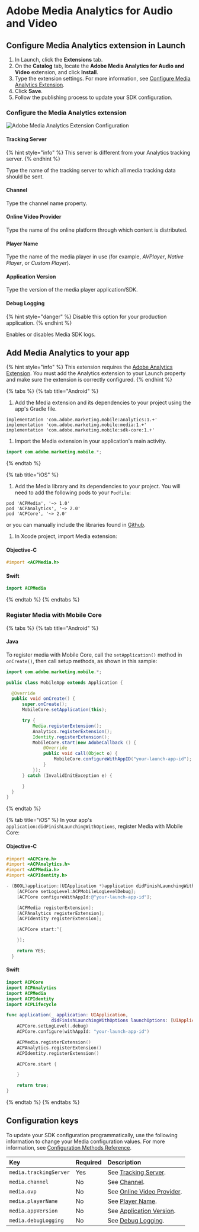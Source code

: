 # Adobe Media Analytics for Audio and Video

## Configure Media Analytics extension in Launch

1. In Launch, click the **Extensions** tab.
2. On the **Catalog** tab, locate the **Adobe Media Analytics for Audio and Video** extension, and click **Install**.
3. Type the extension settings. For more information, see [Configure Media Analytics Extension](./#configure-media-analytics-extension).
4. Click **Save**.
5. Follow the publishing process to update your SDK configuration.

### Configure the Media Analytics extension

![Adobe Media Analytics Extension Configuration](../../.gitbook/assets/ext-ma-configuration.png)

#### Tracking Server

{% hint style="info" %}
This server is different from your Analytics tracking server.
{% endhint %}

Type the name of the tracking server to which all media tracking data should be sent.

#### Channel

Type the channel name property.

#### Online Video Provider

Type the name of the online platform through which content is distributed.

#### Player Name

Type the name of the media player in use \(for example, _AVPlayer_, _Native Player_, or _Custom Player_\).

#### Application Version

Type the version of the media player application/SDK.

#### Debug Logging

{% hint style="danger" %}
Disable this option for your production application.
{% endhint %}

Enables or disables Media SDK logs. 

## Add Media Analytics to your app

{% hint style="info" %}
This extension requires the [Adobe Analytics Extension](../adobe-analytics/). You must add the Analytics extension to your Launch property and make sure the extension is correctly configured.
{% endhint %}

{% tabs %}
{% tab title="Android" %}
1. Add the Media extension and its dependencies to your project using the app's Gradle file.

```text
implementation 'com.adobe.marketing.mobile:analytics:1.+'
implementation 'com.adobe.marketing.mobile:media:1.+'
implementation 'com.adobe.marketing.mobile:sdk-core:1.+'
```

1. Import the Media extension in your application's main activity.

```java
import com.adobe.marketing.mobile.*;
```
{% endtab %}

{% tab title="iOS" %}
1. Add the Media library and its dependencies to your project. You will need to add the following pods to your `Podfile`:

```text
pod 'ACPMedia', '~> 1.0'
pod 'ACPAnalytics', '~> 2.0'
pod 'ACPCore', '~> 2.0'
```

or you can manually include the libraries found in [Github](https://github.com/Adobe-Marketing-Cloud/acp-sdks).

1. In Xcode project, import Media extension:

#### Objective-C

```objectivec
#import <ACPMedia.h>
```

#### Swift

```swift
import ACPMedia
```
{% endtab %}
{% endtabs %}

### Register Media with Mobile Core

{% tabs %}
{% tab title="Android" %}
#### Java

To register media with Mobile Core, call the `setApplication()` method in `onCreate()`, then call setup methods, as shown in this sample:

```java
import com.adobe.marketing.mobile.*;

public class MobileApp extends Application {

  @Override
  public void onCreate() {
      super.onCreate();
      MobileCore.setApplication(this);

      try {
          Media.registerExtension();
          Analytics.registerExtension();
          Identity.registerExtension();
          MobileCore.start(new AdobeCallback () {
              @Override
              public void call(Object o) {
                  MobileCore.configureWithAppID("your-launch-app-id");
              }
          });
      } catch (InvalidInitException e) {

      }
  }
}
```
{% endtab %}

{% tab title="iOS" %}
In your app's `application:didFinishLaunchingWithOptions`, register Media with Mobile Core:

#### Objective-C

```objectivec
#import <ACPCore.h>
#import <ACPAnalytics.h>
#import <ACPMedia.h>
#import <ACPIdentity.h>

- (BOOL)application:(UIApplication *)application didFinishLaunchingWithOptions:(NSDictionary *)launchOptions {
    [ACPCore setLogLevel:ACPMobileLogLevelDebug];
    [ACPCore configureWithAppId:@"your-launch-app-id"];

    [ACPMedia registerExtension];
    [ACPAnalytics registerExtension];
    [ACPIdentity registerExtension];

    [ACPCore start:^{

    }];

    return YES;
  }
```

#### Swift

```swift
import ACPCore
import ACPAnalytics
import ACPMedia
import ACPIdentity
import ACPLifecycle

func application(_ application: UIApplication, 
                 didFinishLaunchingWithOptions launchOptions: [UIApplication.LaunchOptionsKey: Any]?) -> Bool {
    ACPCore.setLogLevel(.debug)
    ACPCore.configure(withAppId: "your-launch-app-id")

    ACPMedia.registerExtension()
    ACPAnalytics.registerExtension()
    ACPIdentity.registerExtension()

    ACPCore.start {

    }

    return true;
}
```
{% endtab %}
{% endtabs %}

## Configuration keys

To update your SDK configuration programmatically, use the following information to change your Media configuration values. For more information, see [Configuration Methods Reference](../mobile-core/configuration-reference/#update-configuration).

| Key | Required | Description |
| :--- | :--- | :--- |
| `media.trackingServer` | Yes | See [Tracking Server](./#tracking-server). |
| `media.channel` | No | See [Channel](./#channel). |
| `media.ovp` | No | See [Online Video Provider](./#online-video-provider). |
| `media.playerName` | No | See [Player Name](./#player-name). |
| `media.appVersion` | No | See [Application Version](./#application-version). |
| `media.debugLogging` | No | See [Debug Logging](./#debug-logging). |

